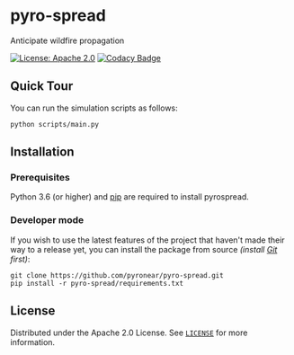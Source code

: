 # pyro-spread
Anticipate wildfire propagation


[![License: Apache 2.0](https://img.shields.io/badge/License-Apache%202.0-blue.svg)](LICENSE) [![Codacy Badge](https://app.codacy.com/project/badge/Grade/1bfc508ab91744bdbb13df2d4bb25d55)](https://www.codacy.com/gh/pyronear/pyro-spread/dashboard?utm_source=github.com&amp;utm_medium=referral&amp;utm_content=pyronear/pyro-spread&amp;utm_campaign=Badge_Grade)


## Quick Tour

You can run the simulation scripts as follows:
```shell
python scripts/main.py
```

## Installation

### Prerequisites

Python 3.6 (or higher) and [pip](https://pip.pypa.io/en/stable/) are required to install pyrospread.

### Developer mode

If you wish to use the latest features of the project that haven't made their way to a release yet, you can install the package from source *(install [Git](https://git-scm.com/book/en/v2/Getting-Started-Installing-Git) first)*:

```shell
git clone https://github.com/pyronear/pyro-spread.git
pip install -r pyro-spread/requirements.txt
```


## License

Distributed under the Apache 2.0 License. See [`LICENSE`](LICENSE) for more information.
